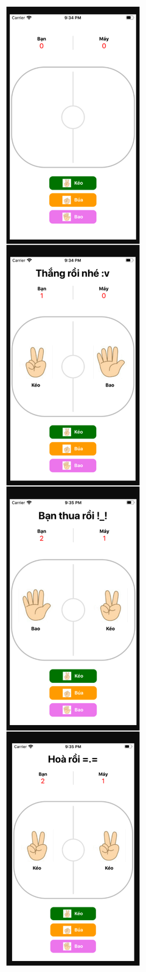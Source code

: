 <p align="center">
  <img src="https://github.com/huytrinh68/RNDC/blob/master/Week3/Assignment/assests/1.png" width="350" title="hover text">
  <img src="https://github.com/huytrinh68/RNDC/blob/master/Week3/Assignment/assests/2.png" width="350" title="hover text">
  <img src="https://github.com/huytrinh68/RNDC/blob/master/Week3/Assignment/assests/3.png" width="350" title="hover text">
  <img src="https://github.com/huytrinh68/RNDC/blob/master/Week3/Assignment/assests/4.png" width="350" title="hover text">
</p>
